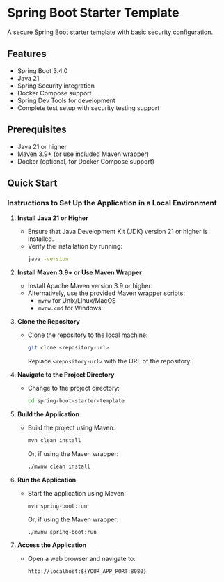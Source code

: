 # Spring Boot Starter Template

A secure Spring Boot starter template with basic security configuration.

## Features

- Spring Boot 3.4.0
- Java 21
- Spring Security integration
- Docker Compose support
- Spring Dev Tools for development
- Complete test setup with security testing support

## Prerequisites

- Java 21 or higher
- Maven 3.9+ (or use included Maven wrapper)
- Docker (optional, for Docker Compose support)

## Quick Start

### Instructions to Set Up the Application in a Local Environment

1. **Install Java 21 or Higher**

   - Ensure that Java Development Kit (JDK) version 21 or higher is installed.
   - Verify the installation by running:
     ```sh
     java -version
     ```

2. **Install Maven 3.9+ or Use Maven Wrapper**

   - Install Apache Maven version 3.9 or higher.
   - Alternatively, use the provided Maven wrapper scripts:
     - `mvnw` for Unix/Linux/MacOS
     - `mvnw.cmd` for Windows

3. **Clone the Repository**

   - Clone the repository to the local machine:
     ```sh
     git clone <repository-url>
     ```
     Replace `<repository-url>` with the URL of the repository.

4. **Navigate to the Project Directory**

   - Change to the project directory:
     ```sh
     cd spring-boot-starter-template
     ```

5. **Build the Application**

   - Build the project using Maven:
     ```sh
     mvn clean install
     ```
     Or, if using the Maven wrapper:
     ```sh
     ./mvnw clean install
     ```

6. **Run the Application**

   - Start the application using Maven:
     ```sh
     mvn spring-boot:run
     ```
     Or, if using the Maven wrapper:
     ```sh
     ./mvnw spring-boot:run
     ```

7. **Access the Application**

   - Open a web browser and navigate to:
     ```
     http://localhost:${YOUR_APP_PORT:8080}
     ```
